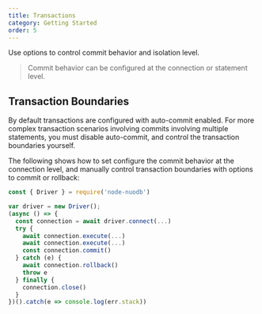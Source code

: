 ```yaml
---
title: Transactions
category: Getting Started
order: 5
---
```


Use options to control commit behavior and isolation level.

> Commit behavior can be configured at the connection or statement level.

## Transaction Boundaries

By default transactions are configured with auto-commit enabled. For more complex
transaction scenarios involving commits involving multiple statements, you must
disable auto-commit, and control the transaction boundaries yourself.

The following shows how to set configure the commit behavior at the connection level,
and manually control transaction boundaries with options to commit or rollback:

```javascript
const { Driver } = require('node-nuodb')

var driver = new Driver();
(async () => {
  const connection = await driver.connect(...)
  try {
    await connection.execute(...)
    await connection.execute(...)
    const connection.commit()
  } catch (e) {
    await connection.rollback()
    throw e
  } finally {
    connection.close()
  }
})().catch(e => console.log(err.stack))

```

